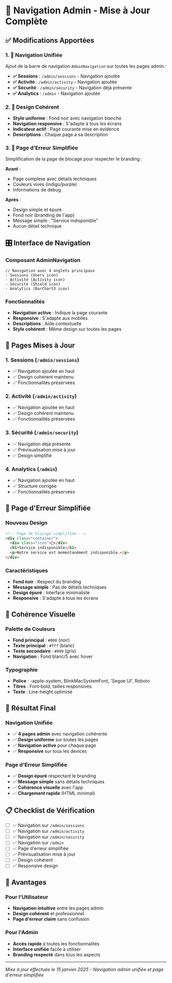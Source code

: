# 🎯 Navigation Admin - Mise à Jour Complète

## ✅ Modifications Apportées

### 1. 🧭 Navigation Unifiée
Ajout de la barre de navigation `AdminNavigation` sur toutes les pages admin :

- **✅ Sessions** : `/admin/sessions` - Navigation ajoutée
- **✅ Activité** : `/admin/activity` - Navigation ajoutée  
- **✅ Sécurité** : `/admin/security` - Navigation déjà présente
- **✅ Analytics** : `/admin` - Navigation ajoutée

### 2. 🎨 Design Cohérent
- **Style uniforme** : Fond noir avec navigation blanche
- **Navigation responsive** : S'adapte à tous les écrans
- **Indicateur actif** : Page courante mise en évidence
- **Descriptions** : Chaque page a sa description

### 3. 🚫 Page d'Erreur Simplifiée
Simplification de la page de blocage pour respecter le branding :

**Avant** :
- Page complexe avec détails techniques
- Couleurs vives (indigo/purple)
- Informations de debug

**Après** :
- Design simple et épuré
- Fond noir (branding de l'app)
- Message simple : "Service indisponible"
- Aucun détail technique

## 🎛️ Interface de Navigation

### Composant AdminNavigation
```tsx
// Navigation avec 4 onglets principaux
- Sessions (Users icon)
- Activité (Activity icon) 
- Sécurité (Shield icon)
- Analytics (BarChart3 icon)
```

### Fonctionnalités
- **Navigation active** : Indique la page courante
- **Responsive** : S'adapte aux mobiles
- **Descriptions** : Aide contextuelle
- **Style cohérent** : Même design sur toutes les pages

## 📱 Pages Mises à Jour

### 1. Sessions (`/admin/sessions`)
- ✅ Navigation ajoutée en haut
- ✅ Design cohérent maintenu
- ✅ Fonctionnalités préservées

### 2. Activité (`/admin/activity`)
- ✅ Navigation ajoutée en haut
- ✅ Design cohérent maintenu
- ✅ Fonctionnalités préservées

### 3. Sécurité (`/admin/security`)
- ✅ Navigation déjà présente
- ✅ Prévisualisation mise à jour
- ✅ Design simplifié

### 4. Analytics (`/admin`)
- ✅ Navigation ajoutée en haut
- ✅ Structure corrigée
- ✅ Fonctionnalités préservées

## 🚫 Page d'Erreur Simplifiée

### Nouveau Design
```html
<!-- Page de blocage simplifiée -->
<div class="container">
  <div class="icon">🚫</div>
  <h1>Service indisponible</h1>
  <p>Notre service est momentanément indisponible.</p>
</div>
```

### Caractéristiques
- **Fond noir** : Respect du branding
- **Message simple** : Pas de détails techniques
- **Design épuré** : Interface minimaliste
- **Responsive** : S'adapte à tous les écrans

## 🎨 Cohérence Visuelle

### Palette de Couleurs
- **Fond principal** : `#000` (noir)
- **Texte principal** : `#fff` (blanc)
- **Texte secondaire** : `#999` (gris)
- **Navigation** : Fond blanc/5 avec hover

### Typographie
- **Police** : -apple-system, BlinkMacSystemFont, 'Segoe UI', Roboto
- **Titres** : Font-bold, tailles responsives
- **Texte** : Line-height optimisé

## 🚀 Résultat Final

### Navigation Unifiée
- ✅ **4 pages admin** avec navigation cohérente
- ✅ **Design uniforme** sur toutes les pages
- ✅ **Navigation active** pour chaque page
- ✅ **Responsive** sur tous les devices

### Page d'Erreur Simplifiée
- ✅ **Design épuré** respectant le branding
- ✅ **Message simple** sans détails techniques
- ✅ **Cohérence visuelle** avec l'app
- ✅ **Chargement rapide** (HTML minimal)

## 📋 Checklist de Vérification

- [ ] ✅ Navigation sur `/admin/sessions`
- [ ] ✅ Navigation sur `/admin/activity`
- [ ] ✅ Navigation sur `/admin/security`
- [ ] ✅ Navigation sur `/admin`
- [ ] ✅ Page d'erreur simplifiée
- [ ] ✅ Prévisualisation mise à jour
- [ ] ✅ Design cohérent
- [ ] ✅ Responsive design

## 🎉 Avantages

### Pour l'Utilisateur
- **Navigation intuitive** entre les pages admin
- **Design cohérent** et professionnel
- **Page d'erreur claire** sans confusion

### Pour l'Admin
- **Accès rapide** à toutes les fonctionnalités
- **Interface unifiée** facile à utiliser
- **Branding respecté** dans tous les aspects

---

*Mise à jour effectuée le 15 janvier 2025 - Navigation admin unifiée et page d'erreur simplifiée*
